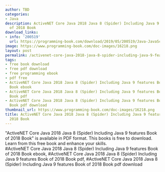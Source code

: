 ```yaml
---
author: TBD
categories:
- Java
description: ActiveNET Core Java 2018 Java 8 (Spider) Including Java 9 features Book
  of 2018 Book
download_links:
- info: '200519'
  url: https://programming-book.com/download/2019/05/200519/Java-JavaScript123uo00es0147.pdf
image: https://www.programming-book.com/doc-images/16218.png
layout: post
permalink: /activenet-core-java-2018-java-8-spider-including-java-9-features-book-of-2018-bo.html
tags:
- free book download
- free pdf download
- free programming ebook
- pdf free
- ActiveNET Core Java 2018 Java 8 (Spider) Including Java 9 features Book of 2018
  Book ebook
- ActiveNET Core Java 2018 Java 8 (Spider) Including Java 9 features Book of 2018
  Book pdf
- ActiveNET Core Java 2018 Java 8 (Spider) Including Java 9 features Book of 2018
  Book pdf download
thumbnail_url: https://www.programming-book.com/doc-images/16218.png
title: ActiveNET Core Java 2018 Java 8 (Spider) Including Java 9 features Book of
  2018 Book
---
```


 
<div class="item-desc text-justify">
  "ActiveNET Core Java 2018 Java 8 (Spider) Including Java 9 features Book of 2018 Book" is available in PDF format. This books is free to download. Learn from this free book and enhance your skills.
  <br>
  #ActiveNET Core Java 2018 Java 8 (Spider) Including Java 9 features Book of 2018 Book ebook, #ActiveNET Core Java 2018 Java 8 (Spider) Including Java 9 features Book of 2018 Book pdf, #ActiveNET Core Java 2018 Java 8 (Spider) Including Java 9 features Book of 2018 Book pdf download
</div>